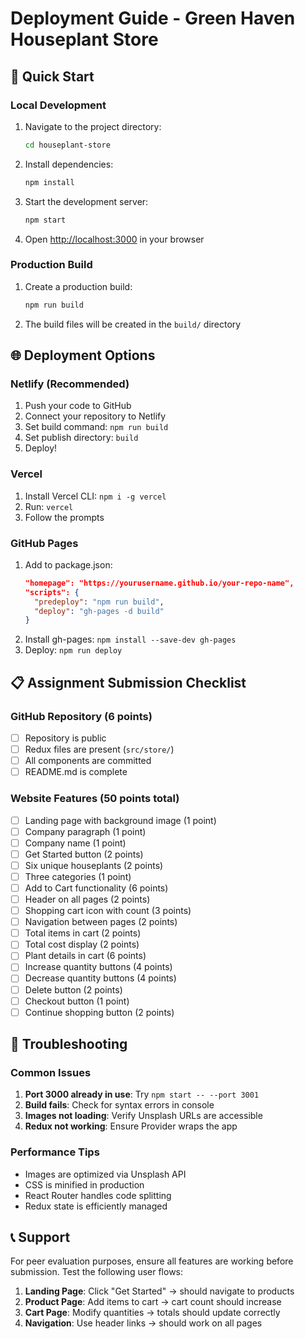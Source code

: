 # Deployment Guide - Green Haven Houseplant Store

## 🚀 Quick Start

### Local Development
1. Navigate to the project directory:
   ```bash
   cd houseplant-store
   ```

2. Install dependencies:
   ```bash
   npm install
   ```

3. Start the development server:
   ```bash
   npm start
   ```

4. Open [http://localhost:3000](http://localhost:3000) in your browser

### Production Build
1. Create a production build:
   ```bash
   npm run build
   ```

2. The build files will be created in the `build/` directory

## 🌐 Deployment Options

### Netlify (Recommended)
1. Push your code to GitHub
2. Connect your repository to Netlify
3. Set build command: `npm run build`
4. Set publish directory: `build`
5. Deploy!

### Vercel
1. Install Vercel CLI: `npm i -g vercel`
2. Run: `vercel`
3. Follow the prompts

### GitHub Pages
1. Add to package.json:
   ```json
   "homepage": "https://yourusername.github.io/your-repo-name",
   "scripts": {
     "predeploy": "npm run build",
     "deploy": "gh-pages -d build"
   }
   ```
2. Install gh-pages: `npm install --save-dev gh-pages`
3. Deploy: `npm run deploy`

## 📋 Assignment Submission Checklist

### GitHub Repository (6 points)
- [ ] Repository is public
- [ ] Redux files are present (`src/store/`)
- [ ] All components are committed
- [ ] README.md is complete

### Website Features (50 points total)
- [ ] Landing page with background image (1 point)
- [ ] Company paragraph (1 point)
- [ ] Company name (1 point)
- [ ] Get Started button (2 points)
- [ ] Six unique houseplants (2 points)
- [ ] Three categories (1 point)
- [ ] Add to Cart functionality (6 points)
- [ ] Header on all pages (2 points)
- [ ] Shopping cart icon with count (3 points)
- [ ] Navigation between pages (2 points)
- [ ] Total items in cart (2 points)
- [ ] Total cost display (2 points)
- [ ] Plant details in cart (6 points)
- [ ] Increase quantity buttons (4 points)
- [ ] Decrease quantity buttons (4 points)
- [ ] Delete button (2 points)
- [ ] Checkout button (1 point)
- [ ] Continue shopping button (2 points)

## 🔧 Troubleshooting

### Common Issues
1. **Port 3000 already in use**: Try `npm start -- --port 3001`
2. **Build fails**: Check for syntax errors in console
3. **Images not loading**: Verify Unsplash URLs are accessible
4. **Redux not working**: Ensure Provider wraps the app

### Performance Tips
- Images are optimized via Unsplash API
- CSS is minified in production
- React Router handles code splitting
- Redux state is efficiently managed

## 📞 Support

For peer evaluation purposes, ensure all features are working before submission. Test the following user flows:

1. **Landing Page**: Click "Get Started" → should navigate to products
2. **Product Page**: Add items to cart → cart count should increase
3. **Cart Page**: Modify quantities → totals should update correctly
4. **Navigation**: Use header links → should work on all pages
